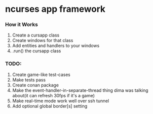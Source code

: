 # ncurses app framework

### How it Works
1. Create a cursapp class
2. Create windows for that class
3. Add entities and handlers to your windows
4. .run() the cursapp class

### TODO:
1. Create game-like test-cases
2. Make tests pass
3. Create conan package
4. Make the event-handler-in-separate-thread thing dima was talking about(it can refresh 30fps if it's a game)
5. Make real-time mode work well over ssh tunnel
6. Add optional global border[s] setting

